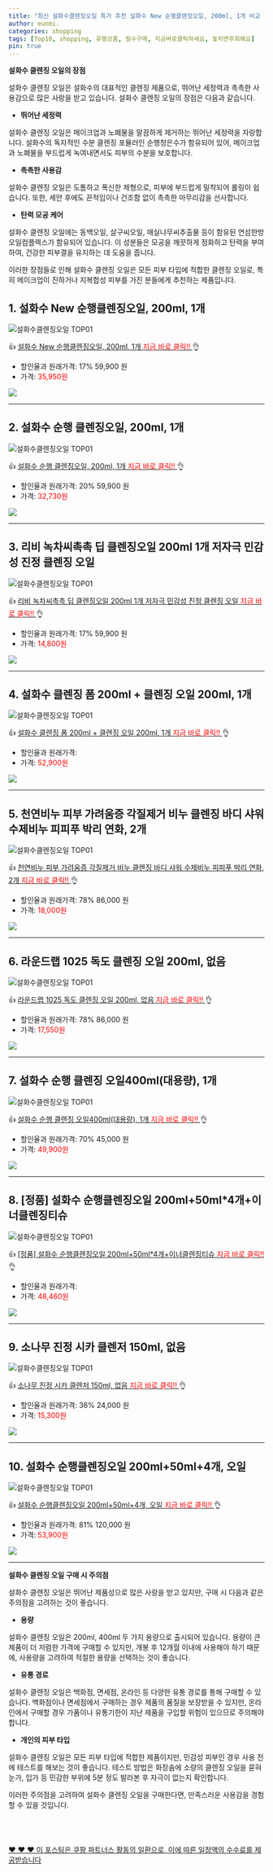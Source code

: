 ```yaml
---
title: "최신 설화수클렌징오일 특가 추천 설화수 New 순행클렌징오일, 200ml, 1개 비교 장점"
author: eunmi.
categories: shopping
tags: [Top10, shopping, 유행상품, 필수구매, 지금바로클릭하세요, 놓치면후회해요]
pin: true
---
```

**설화수 클렌징 오일의 장점**

설화수 클렌징 오일은 설화수의 대표적인 클렌징 제품으로, 뛰어난 세정력과 촉촉한 사용감으로 많은 사랑을 받고 있습니다. 설화수 클렌징 오일의 장점은 다음과 같습니다.

* **뛰어난 세정력**

설화수 클렌징 오일은 메이크업과 노폐물을 말끔하게 제거하는 뛰어난 세정력을 자랑합니다. 설화수의 독자적인 수분 클렌징 포뮬러인 순행청은수가 함유되어 있어, 메이크업과 노폐물을 부드럽게 녹여내면서도 피부의 수분을 보호합니다.

* **촉촉한 사용감**

설화수 클렌징 오일은 도톰하고 폭신한 제형으로, 피부에 부드럽게 밀착되어 롤링이 쉽습니다. 또한, 세안 후에도 끈적임이나 건조함 없이 촉촉한 마무리감을 선사합니다.

* **탄력 모공 케어**

설화수 클렌징 오일에는 동백오일, 살구씨오일, 매실나무씨추출물 등이 함유된 연섬한방오일컴플렉스가 함유되어 있습니다. 이 성분들은 모공을 깨끗하게 정화하고 탄력을 부여하여, 건강한 피부결을 유지하는 데 도움을 줍니다.

이러한 장점들로 인해 설화수 클렌징 오일은 모든 피부 타입에 적합한 클렌징 오일로, 특히 메이크업이 진하거나 지복합성 피부를 가진 분들에게 추천하는 제품입니다.

   

## 1. 설화수 New 순행클렌징오일, 200ml, 1개

![설화수클렌징오일 TOP01](https://thumbnail9.coupangcdn.com/thumbnails/remote/230x230ex/image/retail/images/3213292832796946-8076153c-885d-48ea-905b-404dd04b1391.jpg)


👍 [설화수 New 순행클렌징오일, 200ml, 1개 <font color=red> 지금 바로 클릭!! </font> ](https://link.coupang.com/re/AFFSDP?lptag=AF3617701&subid=GithubCoopas&pageKey=6128606450&traceid=V0-153&itemId=11669927998&vendorItemId=85150277985) 👌 


- 할인율과 원래가격: 17%  59,900   원
- 가격: <span style='color:red'>35,950원</span>

[![](/discount_price.png)](https://link.coupang.com/re/AFFSDP?lptag=AF3617701&subid=GithubCoopas&pageKey=6128606450&traceid=V0-153&itemId=11669927998&vendorItemId=85150277985)

---


   

## 2. 설화수 순행 클렌징오일, 200ml, 1개

![설화수클렌징오일 TOP01](https://thumbnail6.coupangcdn.com/thumbnails/remote/230x230ex/image/vendor_inventory/860e/9c7d961f5c93388155cf40ce27720ca590d7dd68f7e00562e066253b4dda.jpg)


👍 [설화수 순행 클렌징오일, 200ml, 1개 <font color=red> 지금 바로 클릭!! </font> ](https://link.coupang.com/re/AFFSDP?lptag=AF3617701&subid=GithubCoopas&pageKey=7417360838&traceid=V0-153&itemId=19233372246&vendorItemId=86227474409) 👌 


- 할인율과 원래가격: 20%  59,900   원
- 가격: <span style='color:red'>32,730원</span>

[![](/discount_price.png)](https://link.coupang.com/re/AFFSDP?lptag=AF3617701&subid=GithubCoopas&pageKey=7417360838&traceid=V0-153&itemId=19233372246&vendorItemId=86227474409)

---


   

## 3. 리비 녹차씨촉촉 딥 클렌징오일 200ml 1개 저자극 민감성 진정 클렌징 오일

![설화수클렌징오일 TOP01](https://thumbnail8.coupangcdn.com/thumbnails/remote/230x230ex/image/vendor_inventory/594b/69735624727b5f8d638e93e86ea1cf0da4a76c38a612f6bde422af64b68f.jpg)


👍 [리비 녹차씨촉촉 딥 클렌징오일 200ml 1개 저자극 민감성 진정 클렌징 오일 <font color=red> 지금 바로 클릭!! </font> ](https://link.coupang.com/re/AFFSDP?lptag=AF3617701&subid=GithubCoopas&pageKey=5465572447&traceid=V0-153&itemId=8377441770&vendorItemId=80792883929) 👌 


- 할인율과 원래가격: 17%  59,900   원
- 가격: <span style='color:red'>14,800원</span>

[![](/discount_price.png)](https://link.coupang.com/re/AFFSDP?lptag=AF3617701&subid=GithubCoopas&pageKey=5465572447&traceid=V0-153&itemId=8377441770&vendorItemId=80792883929)

---


   

## 4. 설화수 클렌징 폼 200ml + 클렌징 오일 200ml, 1개

![설화수클렌징오일 TOP01](https://thumbnail7.coupangcdn.com/thumbnails/remote/230x230ex/image/vendor_inventory/1aab/7a340268dc426dc6c438c3a6921d38a2982a37ddf164b36977ba95a66e83.png)


👍 [설화수 클렌징 폼 200ml + 클렌징 오일 200ml, 1개 <font color=red> 지금 바로 클릭!! </font> ](https://link.coupang.com/re/AFFSDP?lptag=AF3617701&subid=GithubCoopas&pageKey=7266423959&traceid=V0-153&itemId=18520885153&vendorItemId=82340373868) 👌 


- 할인율과 원래가격: 
- 가격: <span style='color:red'>52,900원</span>

[![](/discount_price.png)](https://link.coupang.com/re/AFFSDP?lptag=AF3617701&subid=GithubCoopas&pageKey=7266423959&traceid=V0-153&itemId=18520885153&vendorItemId=82340373868)

---


   

## 5. 천연비누 피부 가려움증 각질제거 비누 클렌징 바디 샤워 수제비누 피피푸 박리 연화, 2개

![설화수클렌징오일 TOP01](https://thumbnail9.coupangcdn.com/thumbnails/remote/230x230ex/image/vendor_inventory/6b0c/5980794d536fff048b04654c9f66316d9915e6fa40bc0fcc0043f598b845.png)


👍 [천연비누 피부 가려움증 각질제거 비누 클렌징 바디 샤워 수제비누 피피푸 박리 연화, 2개 <font color=red> 지금 바로 클릭!! </font> ](https://link.coupang.com/re/AFFSDP?lptag=AF3617701&subid=GithubCoopas&pageKey=7525742376&traceid=V0-153&itemId=19748006183&vendorItemId=86303909882) 👌 


- 할인율과 원래가격: 78%  86,000   원
- 가격: <span style='color:red'>18,000원</span>

[![](/discount_price.png)](https://link.coupang.com/re/AFFSDP?lptag=AF3617701&subid=GithubCoopas&pageKey=7525742376&traceid=V0-153&itemId=19748006183&vendorItemId=86303909882)

---


   

## 6. 라운드랩 1025 독도 클렌징 오일 200ml, 없음

![설화수클렌징오일 TOP01](https://thumbnail8.coupangcdn.com/thumbnails/remote/230x230ex/image/vendor_inventory/287f/8017a9ec286ac88b957051e5f0aa9959a84c63b6a95699c7e966ad1b8ac5.jpg)


👍 [라운드랩 1025 독도 클렌징 오일 200ml, 없음 <font color=red> 지금 바로 클릭!! </font> ](https://link.coupang.com/re/AFFSDP?lptag=AF3617701&subid=GithubCoopas&pageKey=7685343103&traceid=V0-153&itemId=20536817557&vendorItemId=87613519019) 👌 


- 할인율과 원래가격: 78%  86,000   원
- 가격: <span style='color:red'>17,550원</span>

[![](/discount_price.png)](https://link.coupang.com/re/AFFSDP?lptag=AF3617701&subid=GithubCoopas&pageKey=7685343103&traceid=V0-153&itemId=20536817557&vendorItemId=87613519019)

---


   

## 7. 설화수 순행 클렌징 오일400ml(대용량), 1개

![설화수클렌징오일 TOP01](https://thumbnail9.coupangcdn.com/thumbnails/remote/230x230ex/image/vendor_inventory/3406/1561eb9c565ac1f354bc97987ffa9b3b62838b954228ee557cbbf243a9fc.jpg)


👍 [설화수 순행 클렌징 오일400ml(대용량), 1개 <font color=red> 지금 바로 클릭!! </font> ](https://link.coupang.com/re/AFFSDP?lptag=AF3617701&subid=GithubCoopas&pageKey=6184741062&traceid=V0-153&itemId=12167503567&vendorItemId=87610929418) 👌 


- 할인율과 원래가격: 70%  45,000   원
- 가격: <span style='color:red'>49,900원</span>

[![](/discount_price.png)](https://link.coupang.com/re/AFFSDP?lptag=AF3617701&subid=GithubCoopas&pageKey=6184741062&traceid=V0-153&itemId=12167503567&vendorItemId=87610929418)

---


   

## 8. [정품] 설화수 순행클렌징오일 200ml+50ml*4개+이너클렌징티슈

![설화수클렌징오일 TOP01](https://thumbnail7.coupangcdn.com/thumbnails/remote/230x230ex/image/vendor_inventory/5b1b/f14d7142ddbdbe25ca1c1f13a5f86efe25c7b4a64d4d333185b9a2f235d3.jpg)


👍 [[정품] 설화수 순행클렌징오일 200ml+50ml*4개+이너클렌징티슈 <font color=red> 지금 바로 클릭!! </font> ](https://link.coupang.com/re/AFFSDP?lptag=AF3617701&subid=GithubCoopas&pageKey=6263837636&traceid=V0-153&itemId=12769119911&vendorItemId=80035279012) 👌 


- 할인율과 원래가격: 
- 가격: <span style='color:red'>48,460원</span>

[![](/discount_price.png)](https://link.coupang.com/re/AFFSDP?lptag=AF3617701&subid=GithubCoopas&pageKey=6263837636&traceid=V0-153&itemId=12769119911&vendorItemId=80035279012)

---


   

## 9. 소나무 진정 시카 클렌저 150ml, 없음

![설화수클렌징오일 TOP01](https://thumbnail10.coupangcdn.com/thumbnails/remote/230x230ex/image/vendor_inventory/05b7/12f1af7e28e33cb3c65c35e8042d66a2371a96f4a515af9851542cf694a3.jpg)


👍 [소나무 진정 시카 클렌저 150ml, 없음 <font color=red> 지금 바로 클릭!! </font> ](https://link.coupang.com/re/AFFSDP?lptag=AF3617701&subid=GithubCoopas&pageKey=7575465117&traceid=V0-153&itemId=19987153876&vendorItemId=87085216440) 👌 


- 할인율과 원래가격: 36%  24,000   원
- 가격: <span style='color:red'>15,300원</span>

[![](/discount_price.png)](https://link.coupang.com/re/AFFSDP?lptag=AF3617701&subid=GithubCoopas&pageKey=7575465117&traceid=V0-153&itemId=19987153876&vendorItemId=87085216440)

---


   

## 10. 설화수 순행클렌징오일 200ml+50ml+4개, 오일

![설화수클렌징오일 TOP01](https://thumbnail8.coupangcdn.com/thumbnails/remote/230x230ex/image/vendor_inventory/fb50/c8e69371e35de5663265c012bf261d5a0749aa0bb61c24456886a21309ba.jpg)


👍 [설화수 순행클렌징오일 200ml+50ml+4개, 오일 <font color=red> 지금 바로 클릭!! </font> ](https://link.coupang.com/re/AFFSDP?lptag=AF3617701&subid=GithubCoopas&pageKey=5496444762&traceid=V0-153&itemId=8525601438&vendorItemId=84595304465) 👌 


- 할인율과 원래가격: 81%  120,000   원
- 가격: <span style='color:red'>53,900원</span>

[![](/discount_price.png)](https://link.coupang.com/re/AFFSDP?lptag=AF3617701&subid=GithubCoopas&pageKey=5496444762&traceid=V0-153&itemId=8525601438&vendorItemId=84595304465)

---
**설화수 클렌징 오일 구매 시 주의점**

설화수 클렌징 오일은 뛰어난 제품성으로 많은 사랑을 받고 있지만, 구매 시 다음과 같은 주의점을 고려하는 것이 좋습니다.

* **용량**

설화수 클렌징 오일은 200ml, 400ml 두 가지 용량으로 출시되어 있습니다. 용량이 큰 제품이 더 저렴한 가격에 구매할 수 있지만, 개봉 후 12개월 이내에 사용해야 하기 때문에, 사용량을 고려하여 적절한 용량을 선택하는 것이 좋습니다.

* **유통 경로**

설화수 클렌징 오일은 백화점, 면세점, 온라인 등 다양한 유통 경로를 통해 구매할 수 있습니다. 백화점이나 면세점에서 구매하는 경우 제품의 품질을 보장받을 수 있지만, 온라인에서 구매할 경우 가품이나 유통기한이 지난 제품을 구입할 위험이 있으므로 주의해야 합니다.

* **개인의 피부 타입**

설화수 클렌징 오일은 모든 피부 타입에 적합한 제품이지만, 민감성 피부인 경우 사용 전에 테스트를 해보는 것이 좋습니다. 테스트 방법은 화장솜에 소량의 클렌징 오일을 묻혀 눈가, 입가 등 민감한 부위에 5분 정도 발라본 후 자극이 없는지 확인합니다.

이러한 주의점을 고려하여 설화수 클렌징 오일을 구매한다면, 만족스러운 사용감을 경험할 수 있을 것입니다.<br><br><br><br><br> [ ❤ ❤ ❤ 이 포스팅은 쿠팡 파트너스 활동의 일환으로, 이에 따른 일정액의 수수료를 제공받습니다](https://link.coupang.com/a/bcEFyh)